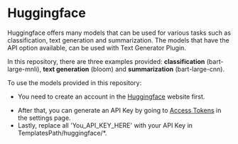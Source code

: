 # Huggingface
Huggingface offers many models that can be used for various tasks such as classification, text generation and summarization. The models that have the API option available, can be used with Text Generator Plugin. 

In this repository, there are three examples provided: **classification** (bart-large-mnli), **text generation** (bloom) and **summarization** (bart-large-cnn). 

To use the models provided in this repository:
- You need to create an account in the [Huggingface](<[https://huggingface.co/](https://huggingface.co/)>) website first. 

* After that, you can generate an API Key by going to [Access Tokens](https://huggingface.co/settings/tokens) in the settings page. 
* Lastly, replace all 'You_API_KEY_HERE' with your API Key in TemplatesPath/huggingface/*.